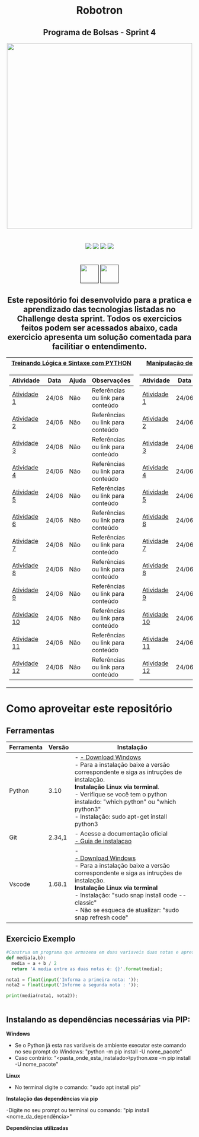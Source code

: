 <div align="center">
  
  # Robotron
  ## Programa de Bolsas - Sprint 4
   <img src="https://user-images.githubusercontent.com/105370199/175322070-dd22d534-56a9-403a-8a21-9831c7f4901e.png" width="500px" />
</div>
  
 #
  
<div align="center">
   <a href="https://www.python.org/doc/" target="_blank"><img src="https://img.shields.io/badge/Python-3776AB?style=for-the-badge&logo=python&logoColor=white"></a>
   <a href="https://www.w3schools.com/html/" target="_blank"><img src="https://img.shields.io/badge/HTML-239120?style=for-the-badge&logo=html5&logoColor=white"></a>
   <a href="https://www.markdownguide.org/getting-started" target="_blank"><img src="https://img.shields.io/badge/Markdown-000000?style=for-the-badge&logo=markdown&logoColor=white"></a>
   <a href="https://git-scm.com/doc" target="_blank"><img src="https://img.shields.io/badge/GitHub-100000?style=for-the-badge&logo=github&logoColor=white"></a>
</div>

#

 <div style="display: inline_block" align="center">   
   <a href="" target="_blank"><img src="https://user-images.githubusercontent.com/105370199/175366639-302a4dab-7db9-4cd0-8eca-de221b9b4767.png" width="50px"></a>
   <a href="" target="_blank"><img src="https://user-images.githubusercontent.com/105370199/175366115-5504e3c2-804e-4f9c-aa78-8e66896fcb54.png" width="50px"></a>
 </div>
 
<div align="center">
  
  ## Este repositório foi desenvolvido para a pratica e aprendizado das tecnologias listadas no Challenge desta sprint. Todos os exercicios feitos podem ser acessados abaixo, cada exercicio apresenta um solução comentada para facilitiar o entendimento.
  
 </div>
 
 <table width="100px">
<tr><th> <a href="" target="_blank">Treinando Lógica e Sintaxe com PYTHON</a></th><th><a href="" target="_blank">Manipulação de Arquivos com Python</a></th></tr>
<tr><td>

Atividade | Data | Ajuda | Observações
---- | ---- | ---- | ----
[Atividade 1](https://github.com/HXL-CPLP/Auxilium-Humanitarium-API "Atividade 1") | 24/06 | Não | Referências ou link para conteúdo |
[Atividade 2](https://github.com/HXL-CPLP/Auxilium-Humanitarium-API "Atividade 1") | 24/06 | Não | Referências ou link para conteúdo |
[Atividade 3](https://github.com/HXL-CPLP/Auxilium-Humanitarium-API "Atividade 1") | 24/06 | Não | Referências ou link para conteúdo |
[Atividade 4](https://github.com/HXL-CPLP/Auxilium-Humanitarium-API "Atividade 1") | 24/06 | Não | Referências ou link para conteúdo |
[Atividade 5](https://github.com/HXL-CPLP/Auxilium-Humanitarium-API "Atividade 1") | 24/06 | Não | Referências ou link para conteúdo |
[Atividade 6](https://github.com/HXL-CPLP/Auxilium-Humanitarium-API "Atividade 1") | 24/06 | Não | Referências ou link para conteúdo |
[Atividade 7](https://github.com/HXL-CPLP/Auxilium-Humanitarium-API "Atividade 1") | 24/06 | Não | Referências ou link para conteúdo |
[Atividade 8](https://github.com/HXL-CPLP/Auxilium-Humanitarium-API "Atividade 1") | 24/06 | Não | Referências ou link para conteúdo |
[Atividade 9](https://github.com/HXL-CPLP/Auxilium-Humanitarium-API "Atividade 1") | 24/06 | Não | Referências ou link para conteúdo | 
[Atividade 10](https://github.com/HXL-CPLP/Auxilium-Humanitarium-API "Atividade 1") | 24/06 | Não | Referências ou link para conteúdo | 
[Atividade 11](https://github.com/HXL-CPLP/Auxilium-Humanitarium-API "Atividade 1") | 24/06 | Não | Referências ou link para conteúdo | 
[Atividade 12](https://github.com/HXL-CPLP/Auxilium-Humanitarium-API "Atividade 1") | 24/06 | Não | Referências ou link para conteúdo | 
  
</td><td>

Atividade | Data | Ajuda | Observações|
---- | ---- | ---- | ----|
[Atividade 1](https://github.com/HXL-CPLP/Auxilium-Humanitarium-API "Atividade 1") | 24/06 | Não | Referências ou link para conteúdo |
[Atividade 2](https://github.com/HXL-CPLP/Auxilium-Humanitarium-API "Atividade 1") | 24/06 | Não | Referências ou link para conteúdo |
[Atividade 3](https://github.com/HXL-CPLP/Auxilium-Humanitarium-API "Atividade 1") | 24/06 | Não | Referências ou link para conteúdo |
[Atividade 4](https://github.com/HXL-CPLP/Auxilium-Humanitarium-API "Atividade 1") | 24/06 | Não | Referências ou link para conteúdo |
[Atividade 5](https://github.com/HXL-CPLP/Auxilium-Humanitarium-API "Atividade 1") | 24/06 | Não | Referências ou link para conteúdo |
[Atividade 6](https://github.com/HXL-CPLP/Auxilium-Humanitarium-API "Atividade 1") | 24/06 | Não | Referências ou link para conteúdo |
[Atividade 7](https://github.com/HXL-CPLP/Auxilium-Humanitarium-API "Atividade 1") | 24/06 | Não | Referências ou link para conteúdo |
[Atividade 8](https://github.com/HXL-CPLP/Auxilium-Humanitarium-API "Atividade 1") | 24/06 | Não | Referências ou link para conteúdo |
[Atividade 9](https://github.com/HXL-CPLP/Auxilium-Humanitarium-API "Atividade 1") | 24/06 | Não | Referências ou link para conteúdo | 
[Atividade 10](https://github.com/HXL-CPLP/Auxilium-Humanitarium-API "Atividade 1") | 24/06 | Não | Referências ou link para conteúdo | 
[Atividade 11](https://github.com/HXL-CPLP/Auxilium-Humanitarium-API "Atividade 1") | 24/06 | Não | Referências ou link para conteúdo | 
[Atividade 12](https://github.com/HXL-CPLP/Auxilium-Humanitarium-API "Atividade 1") | 24/06 | Não | Referências ou link para conteúdo |  

</td></tr> </table>
 
 

  



# Como aproveitar este repositório 




## Ferramentas

|Ferramenta | Versão     | Instalação                                                    |
| -------- | ---------- | ------------------------------------------------------------ |
| Python | 3.10 | - <a href="https://www.python.org/downloads/" target="_blank">- Download Windows</a><br /> - Para a instalação baixe a versão correspondente e siga as intruções de instalação.<br /> <strong>Instalação Linux via terminal</strong>. <br /> - Verifique se você tem o python instalado: "which python" ou "which python3" <br /> - Instalação: sudo apt-get install python3 <br />  |
|Git   | 2.34,1 | - Acesse a documentação oficial <br /> <a href="https://git-scm.com/book/pt-br/v2/Come%C3%A7ando-Instalando-o-Git" target="_blank">- Guia de instalaçao</a>  <br /> |
|Vscode | 1.68.1 | - <br /> <a href="https://code.visualstudio.com/Download" target="_blank">- Download Windows</a><br /> - Para a instalação baixe a versão correspondente e siga as intruções de instalação.<br /><strong>Instalação Linux via terminal</strong> <br />- Instalação: "sudo snap install code --classic"<br /> - Não se esqueca de atualizar: "sudo snap refresh code"|

## Exercicio Exemplo



```python
#Construa um programa que armazena em duas variaveis duas notas e apresenta a média entre
def media(a,b):
  media = a + b / 2
  return 'A media entre as duas notas é: {}'.format(media);

nota1 = float(input('Informa a primeira nota: '));
nota2 = float(input('Informe a segunda nota : '));

print(media(nota1, nota2));



```

## Instalando as dependências necessárias via PIP:

<strong>Windows</strong>
- Se o Python já esta nas variáveis de ambiente executar este comando no seu prompt do Windows: "python -m pip install -U nome_pacote"
- Caso contrário: "<pasta_onde_esta_instalado>\python.exe -m pip install -U nome_pacote"

<strong>Linux</strong>

- No terminal digite o comando: "sudo apt install pip"

<strong>Instalação das dependências via pip</strong>

-Digite no seu prompt ou terminal ou comando: "pip install <nome_da_dependência>"

<strong>Dependências utilizadas</strong>